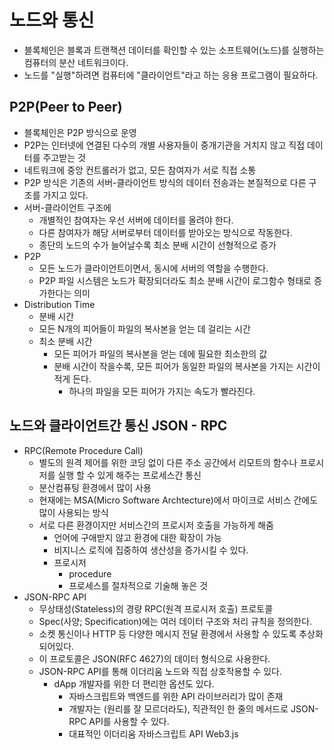 # 노드와 통신

* 블록체인은 블록과 트랜잭션 데이터를 확인할 수 있는 소프트웨어(노드)를 실행하는 컴퓨터의 분산 네트워크이다.
* 노드를 "실행"하려면 컴퓨터에 "클라이언트"라고 하는 응용 프로그램이 필요하다.

## P2P(Peer to Peer)

* 블록체인은 P2P 방식으로 운영
* P2P는 인터넷에 연결된 다수의 개별 사용자들이 중개기관을 거치지 않고 직접 데이터를 주고받는 것
* 네트워크에 중앙 컨트롤러가 없고, 모든 참여자가 서로 직접 소통
* P2P 방식은 기존의 서버-클라이언트 방식의 데이터 전송과는 본질적으로 다른 구조를 가지고 있다.
* 서버-클라이언트 구조에
  * 개별적인 참여자는 우선 서버에 데이터를 올려야 한다.
  * 다른 참여자가 해당 서버로부터 데이터를 받아오는 방식으로 작동한다.
  * 종단의 노드의 수가 늘어날수록 최소 분배 시간이 선형적으로 증가
* P2P
  * 모든 노드가 클라이언트이면서, 동시에 서버의 역할을 수행한다.
  * P2P 파일 시스템은 노드가 확장되더라도 최소 분배 시간이 로그함수 형태로 증가한다는 의미
* Distribution Time
  * 분배 시간
  * 모든 N개의 피어들이 파일의 복사본을 얻는 데 걸리는 시간
  * 최소 분배 시간
    * 모든 피어가 파일의 복사본을 얻는 데에 필요한 최소한의 값
    * 분배 시간이 작을수록, 모든 피어가 동일한 파일의 복사본을 가지는 시간이 적게 든다.
      * 하나의 파일을 모든 피어가 가지는 속도가 빨라진다.

## 노드와 클라이언트간 통신 JSON - RPC

* RPC(Remote Procedure Call)
  * 별도의 원격 제어를 위한 코딩 없이 다른 주소 공간에서 리모트의 함수나 프로시저를 실행 할 수 있게 해주는 프로세스간 통신
  * 분산컴퓨팅 환경에서 많이 사용
  * 현재에는 MSA(Micro Software Archtecture)에서 마이크로 서비스 간에도 많이 사용되는 방식
  * 서로 다른 환경이지만 서비스간의 프로시저 호출을 가능하게 해줌
    * 언어에 구애받지 않고 환경에 대한 확장이 가능
    * 비지니스 로직에 집중하여 생산성을 증가시킬 수 있다.
    * 프로시저
      * procedure
      * 프로세스를 절차적으로 기술해 놓은 것
* JSON-RPC API
  * 무상태성(Stateless)의 경량 RPC(원격 프로시저 호출) 프로토콜
  * Spec(사양; Specification)에는 여러 데이터 구조와 처리 규칙을 정의한다.
  * 소켓 통신이나 HTTP 등 다양한 메시지 전달 환경에서 사용할 수 있도록 추상화되어있다.
  * 이 프로토콜은 JSON(RFC 4627)의 데이터 형식으로 사용한다.
  * JSON-RPC API를 통해 이더리움 노드와 직접 상호작용할 수 있다.
    * dApp 개발자를 위한 더 편리한 옵션도 있다.
      * 자바스크립트와 백엔드를 위한 API 라이브러리가 많이 존재
      * 개발자는 (원리를 잘 모르더라도), 직관적인 한 줄의 메서드로 JSON-RPC API를 사용할 수 있다.
      * 대표적인 이더리움 자바스크립트 API Web3.js